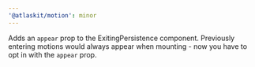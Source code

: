 ```yaml
---
'@atlaskit/motion': minor
---
```


Adds an `appear` prop to the ExitingPersistence component. Previously entering motions would always appear when mounting - now you have to opt in with the `appear` prop.
